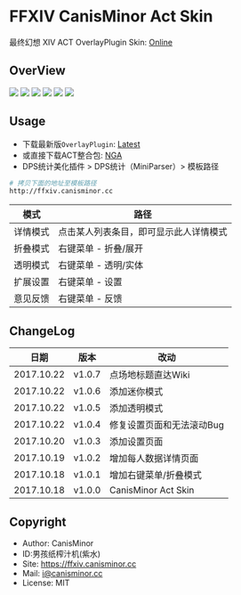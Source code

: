 # FFXIV CanisMinor Act Skin

最终幻想 XIV ACT OverlayPlugin Skin: [Online](http://ffxiv.canisminor.cc)

## OverView

![](http://qn.canisminor.cc/2017-10-23-1.png)
![](http://qn.canisminor.cc/2017-10-23-2.png)
![](http://qn.canisminor.cc/2017-10-23-3.png)
![](http://qn.canisminor.cc/2017-10-23-4.png)
![](http://qn.canisminor.cc/2017-10-23-5.png)
![](http://qn.canisminor.cc/2017-10-23-6.png)

## Usage

- 下载最新版`OverlayPlugin`: [Latest](https://github.com/hibiyasleep/OverlayPlugin/releases)
- 或直接下载ACT整合包: [NGA](http://bbs.ngacn.cc/read.php?tid=12526945)
- DPS统计美化插件 > DPS统计（MiniParser）> 模板路径

```sh
# 拷贝下面的地址至模板路径
http://ffxiv.canisminor.cc
```

|模式|路径|
|---|---|
|详情模式|点击某人列表条目，即可显示此人详情模式|
|折叠模式|右键菜单 - 折叠/展开|
|透明模式|右键菜单 - 透明/实体|
|扩展设置|右键菜单 - 设置|
|意见反馈|右键菜单 - 反馈|

## ChangeLog

|日期|版本|改动|
|---|---|---|
|2017.10.22|v1.0.7|点场地标题直达Wiki|
|2017.10.22|v1.0.6|添加迷你模式|
|2017.10.22|v1.0.5|添加透明模式|
|2017.10.22|v1.0.4|修复设置页面和无法滚动Bug|
|2017.10.20|v1.0.3|添加设置页面|
|2017.10.19|v1.0.2|增加每人数据详情页面|
|2017.10.18|v1.0.1|增加右键菜单/折叠模式|
|2017.10.18|v1.0.0|CanisMinor Act Skin|

## Copyright

- Author: CanisMinor
- ID:男孩纸榨汁机(紫水)
- Site: <https://ffxiv.canisminor.cc>
- Mail: <i@canisminor.cc>
- License: MIT